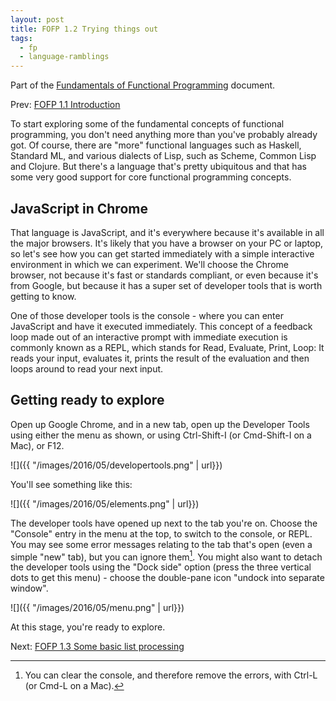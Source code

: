 ```yaml
---
layout: post
title: FOFP 1.2 Trying things out
tags:
  - fp
  - language-ramblings
---
```

Part of the [Fundamentals of Functional Programming](/blog/posts/2016/05/03/fofp-fundamentals-of-functional-programming/) document.

Prev: [FOFP 1.1 Introduction](/blog/posts/2016/05/03/fofp-1.1-introduction)

To start exploring some of the fundamental concepts of functional programming, you don't need anything more than you've probably already got. Of course, there are "more" functional languages such as Haskell, Standard ML, and various dialects of Lisp, such as Scheme, Common Lisp and Clojure. But there's a language that's pretty ubiquitous and that has some very good support for core functional programming concepts.

## JavaScript in Chrome

That language is JavaScript, and it's everywhere because it's available in all the major browsers. It's likely that you have a browser on your PC or laptop, so let's see how you can get started immediately with a simple interactive environment in which we can experiment. We'll choose the Chrome browser, not because it's fast or standards compliant, or even because it's from Google, but because it has a super set of developer tools that is worth getting to know.

One of those developer tools is the console - where you can enter JavaScript and have it executed immediately. This concept of a feedback loop made out of an interactive prompt with immediate execution is commonly known as a REPL, which stands for Read, Evaluate, Print, Loop: It reads your input, evaluates it, prints the result of the evaluation and then loops around to read your next input.

## Getting ready to explore

Open up Google Chrome, and in a new tab, open up the Developer Tools using either the menu as shown, or using Ctrl-Shift-I (or Cmd-Shift-I on a Mac), or F12.

![]({{ "/images/2016/05/developertools.png" | url}})

You'll see something like this:

![]({{ "/images/2016/05/elements.png" | url}})

The developer tools have opened up next to the tab you're on. Choose the "Console" entry in the menu at the top, to switch to the console, or REPL. You may see some error messages relating to the tab that's open (even a simple "new" tab), but you can ignore them[^2]. You might also want to detach the developer tools using the "Dock side" option (press the three vertical dots to get this menu) - choose the double-pane icon "undock into separate window".

![]({{ "/images/2016/05/menu.png" | url}})

At this stage, you're ready to explore.

Next: [FOFP 1.3 Some basic list processing](/blog/posts/2016/05/03/fofp-1.3-some-basic-list-processing)

[^2]: You can clear the console, and therefore remove the errors, with Ctrl-L (or Cmd-L on a Mac).
